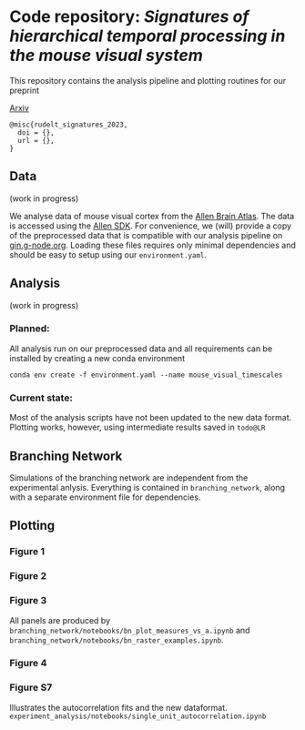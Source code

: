 # Code repository: _Signatures of hierarchical temporal processing in the mouse visual system_


This repository contains the analysis pipeline and plotting routines for our preprint

[Arxiv]()

```
@misc{rudelt_signatures_2023,
  doi = {},
  url = {},
}
```

## Data

(work in progress)

We analyse data of mouse visual cortex from the [Allen Brain Atlas](https://atlas.brain-map.org/).
The data is accessed using the [Allen SDK](http://alleninstitute.github.io/AllenSDK/install.html).
For convenience, we (will) provide a copy of the preprocessed data that is compatible with
our analysis pipeline on [gin.g-node.org](https://gin.g-node.org/pspitzner/mouse_visual_timescales).
Loading these files requires only minimal dependencies and should be easy to setup using
our `environment.yaml`.



## Analysis

(work in progress)

### Planned:
All analysis run on our preprocessed data and all requirements can be installed
by creating a new conda environment

```
conda env create -f environment.yaml --name mouse_visual_timescales
```

### Current state:
Most of the analysis scripts have not been updated to the new data format.
Plotting works, however, using intermediate results saved in `todo@LR`

## Branching Network

Simulations of the branching network are independent from the experimental anlysis.
Everything is contained in `branching_network`, along with a separate environment file
for dependencies.


## Plotting

### Figure 1

### Figure 2

### Figure 3
All panels are produced by `branching_network/notebooks/bn_plot_measures_vs_a.ipynb`
and `branching_network/notebooks/bn_raster_examples.ipynb`.

### Figure 4

### Figure S7
Illustrates the autocorrelation fits and the new dataformat.
`experiment_analysis/notebooks/single_unit_autocorrelation.ipynb`
